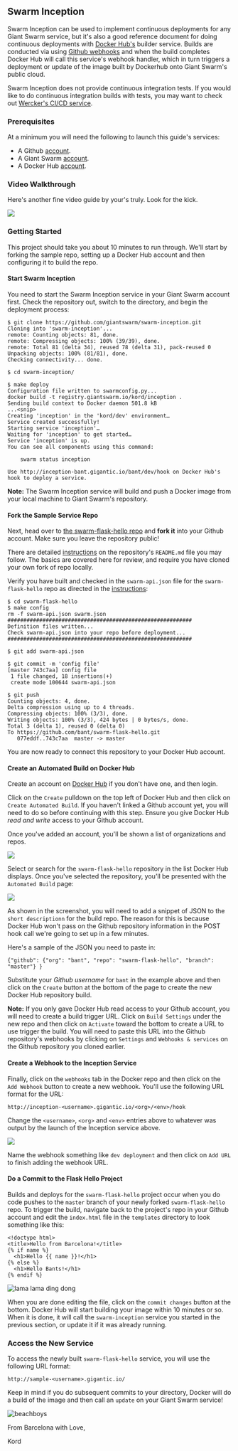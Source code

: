 ## Swarm Inception
Swarm Inception can be used to implement continuous deployments for any Giant Swarm service, but it's also a good reference document for doing continuous deployments with [Docker Hub's](https://hub.docker.com) builder service. Builds are conducted via  using [Github webhooks](https://developer.github.com/webhooks/) and when the build completes Docker Hub will call this service's webhook handler, which in turn triggers a deployment or update of the image built by Dockerhub onto Giant Swarm's public cloud.

Swarm Inception does not provide continuous integration tests. If you would like to do continuous integration builds with tests, you may want to check out [Wercker's CI/CD service](http://wercker.com/).

### Prerequisites
At a minimum you will need the following to launch this guide's services:

* A Github [account](https://github.com).
* A Giant Swarm [account](https://giantswarm.io/request-invite/).
* A Docker Hub [account](https://hub.docker.com).

### Video Walkthrough
Here's another fine video guide by your's truly. Look for the kick.

[![](https://raw.githubusercontent.com/giantswarm/swarm-inception/master/assets/video.png)](https://vimeo.com/146725428)

### Getting Started
This project should take you about 10 minutes to run through. We'll start by forking the sample repo, setting up a Docker Hub account and then configuring it to build the repo.

#### Start Swarm Inception
You need to start the Swarm Inception service in your Giant Swarm account first. Check the repository out, switch to the directory, and begin the deployment process:

```
$ git clone https://github.com/giantswarm/swarm-inception.git
Cloning into 'swarm-inception'...
remote: Counting objects: 81, done.
remote: Compressing objects: 100% (39/39), done.
remote: Total 81 (delta 34), reused 78 (delta 31), pack-reused 0
Unpacking objects: 100% (81/81), done.
Checking connectivity... done.

$ cd swarm-inception/

$ make deploy
Configuration file written to swarmconfig.py...
docker build -t registry.giantswarm.io/kord/inception .
Sending build context to Docker daemon 501.8 kB
...<snip>
Creating 'inception' in the 'kord/dev' environment…
Service created successfully!
Starting service 'inception'…
Waiting for 'inception' to get started…
Service 'inception' is up.
You can see all components using this command:

    swarm status inception

Use http://inception-bant.gigantic.io/bant/dev/hook on Docker Hub's hook to deploy a service.
```

**Note:** The Swarm Inception service will build and push a Docker image from your local machine to Giant Swarm's repository.

#### Fork the Sample Service Repo
Next, head over to [the swarm-flask-hello repo](https://github.com/giantswarm/swarm-flask-hello) and **fork it** into your Github account. Make sure you leave the repository public!

There are detailed [instructions](https://github.com/giantswarm/swarm-flask-helloworld/blob/master/README.md#flask-helloworld) on the repository's `README.md` file you may follow. The basics are covered here for review, and require you have cloned your own fork of repo locally. 

Verify you have built and checked in the `swarm-api.json` file for the `swarm-flask-hello` repo as directed in the [instructions](https://github.com/giantswarm/swarm-flask-helloworld/blob/master/README.md#flask-helloworld):

```
$ cd swarm-flask-hello
$ make config
rm -f swarm-api.json swarm.json
##########################################################
Definition files written...
Check swarm-api.json into your repo before deployment...
##########################################################

$ git add swarm-api.json

$ git commit -m 'config file'
[master 743c7aa] config file
 1 file changed, 18 insertions(+)
 create mode 100644 swarm-api.json

$ git push
Counting objects: 4, done.
Delta compression using up to 4 threads.
Compressing objects: 100% (3/3), done.
Writing objects: 100% (3/3), 424 bytes | 0 bytes/s, done.
Total 3 (delta 1), reused 0 (delta 0)
To https://github.com/bant/swarm-flask-hello.git
   077eddf..743c7aa  master -> master
```

You are now ready to connect this repository to your Docker Hub account.

#### Create an Automated Build on Docker Hub
Create an account on [Docker Hub](https://hub.docker.com/) if you don't have one, and then login.

Click on the `Create` pulldown on the top left of Docker Hub and then click on `Create Automated Build`. If you haven't linked a Github account yet, you will need to do so before continuing with this step. Ensure you give Docker Hub *read and write* access to your Github account.

Once you've added an account, you'll be shown a list of organizations and repos.

![](https://raw.githubusercontent.com/giantswarm/swarm-inception/master/assets/listrepo.png)

Select or search for the `swarm-flask-hello` repository in the list Docker Hub displays. Once you've selected the repository, you'll be presented with the `Automated Build` page:

![](https://raw.githubusercontent.com/giantswarm/swarm-inception/master/assets/build.png)

As shown in the screenshot, you will need to add a snippet of JSON to the `short descriptionn` for the build repo. The reason for this is because Docker Hub won't pass on the Github repository information in the POST hook call we're going to set up in a few minutes.

Here's a sample of the JSON you need to paste in:

```
{"github": {"org": "bant", "repo": "swarm-flask-hello", "branch": "master"} }
```

Substitute your *Github username* for `bant` in the example above and then click on the `Create` button at the bottom of the page to create the new Docker Hub repository build.

**Note:** If you only gave Docker Hub read access to your Github account, you will need to create a build trigger URL. Click on `Build Settings` under the new repo and then click on `Activate` toward the bottom to create a URL to use trigger the build. You will need to paste this URL into the Github repository's webhooks by clicking on `Settings` and `Webhooks & services` on the Github repository you cloned earlier.

#### Create a Webhook to the Inception Service
Finally, click on the `webhooks` tab in the Docker repo and then click on the `Add Webhook` button to create a new webhook. You'll use the following URL format for the URL:

```
http://inception-<username>.gigantic.io/<org>/<env>/hook
```

Change the `<username>`, `<org>` and `<env>` entries above to whatever was output by the launch of the Inception service above.

![](https://raw.githubusercontent.com/giantswarm/swarm-inception/master/assets/hook.png)

Name the webhook something like `dev deployment` and then click on `Add URL` to finish adding the webhook URL.

#### Do a Commit to the Flask Hello Project
Builds and deploys for the `swarm-flask-hello` project occur when you do code pushes to the `master` branch of your newly forked `swarm-flask-hello` repo. To trigger the build, navigate back to the project's repo in your Github account and edit the `index.html` file in the `templates` directory to look something like this:

```
<!doctype html>
<title>Hello from Barcelona!</title>
{% if name %}
  <h1>Hello {{ name }}!</h1>
{% else %}
  <h1>Hello Bants!</h1>
{% endif %}
```

![lama lama ding dong](https://raw.githubusercontent.com/giantswarm/swarm-inception/master/assets/edit.png)

When you are done editing the file, click on the `commit changes` button at the bottom. Docker Hub will start building your image within 10 minutes or so. When it is done, it will call the `swarm-inception` service you started in the previous section, or update it if it was already running.

### Access the New Service
To access the newly built `swarm-flask-hello` service, you will use the following URL format:

```
http://sample-<username>.gigantic.io/
```

Keep in mind if you do subsequent commits to your directory, Docker will do a build of the image and then call an `update` on your Giant Swarm service!

![beachboys](https://raw.githubusercontent.com/giantswarm/swarm-inception/master/assets/barcelona.jpg)

From Barcelona with Love,

Kord
